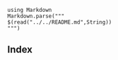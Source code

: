 ````@eval
using Markdown
Markdown.parse("""
$(read("../../README.md",String))
""")
````


## Index
```@index
```
